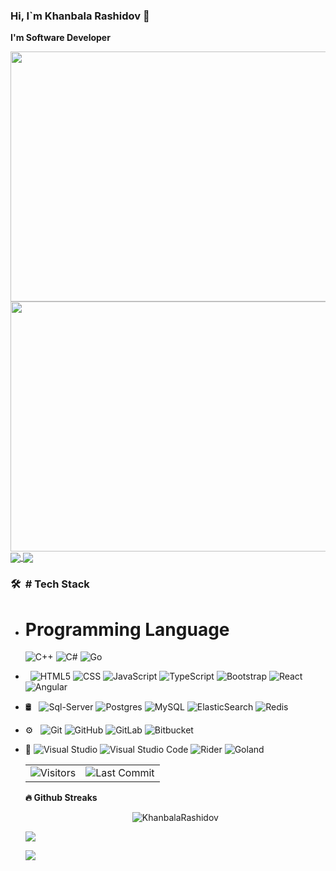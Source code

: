 ### Hi, I`m Khanbala Rashidov 👋
**I'm Software Developer**

<p align="center">
    <img style="float:left" src="https://gidigi.com/cdn/love.gif" width="640" height="400"/>
     <img style="float:left"  src="https://github.com/abhisheknaiidu/abhisheknaiidu/blob/master/code.gif?raw=true" width="640" height="400"/>
</p>

 <a href="https://github-readme-stats.vercel.app/api?username=KhanbalaRashidov&count_private=true&show_icons=true&theme=chartreuse-dark">
  <img align="center" src="https://github-readme-stats.vercel.app/api?username=KhanbalaRashidov&bg_color=30,e96443,904e95&title_color=fff&text_color=fff" />
</a>
<a href="https://github.com/m0rp43us">
  <img align="center" src="https://github-readme-stats.vercel.app/api/top-langs/?username=KhanbalaRashidov&bg_color=30,e96443,904e95&title_color=fff&text_color=fff" />
</a>

<h3> 🛠 &nbsp;# Tech Stack</h3>

- # Programming Language &nbsp;
  ![C++](https://img.icons8.com/color/2x/c-plus-plus-logo.png)
  ![C#](https://img.icons8.com/color/2x/c-sharp-logo-2.png)
  ![Go](https://img.icons8.com/color/2x/golang.png)
-  &nbsp;
  ![HTML5](https://img.icons8.com/color/2x/html-5.png)
  ![CSS](https://img.icons8.com/fluency/2x/css3.png)
  ![JavaScript](https://img.icons8.com/fluency/2x/javascript.png)
  ![TypeScript](https://img.icons8.com/fluency/2x/typescript--v2.png)
  ![Bootstrap](https://img.icons8.com/color/2x/bootstrap.png)
  ![React](https://img.icons8.com/color/2x/react-native.png)
  ![Angular](https://img.icons8.com/color/2x/angularjs.png)
- 🛢 &nbsp;
  ![Sql-Server](https://img.icons8.com/color/2x/microsoft-sql-server.png)
  ![Postgres](https://img.icons8.com/color/2x/postgreesql.png)
  ![MySQL](https://img.icons8.com/color/2x/mysql-logo.png)
  ![ElasticSearch](https://img.icons8.com/color/2x/elasticsearch.png)
  ![Redis](https://img.icons8.com/color/2x/redis.png)
- ⚙️ &nbsp;
  ![Git](https://img.icons8.com/color/2x/git.png)
  ![GitHub](https://img.icons8.com/glyph-neue/2x/github.png)
  ![GitLab](https://img.icons8.com/color/2x/gitlab.png)
  ![Bitbucket](https://img.icons8.com/color/2x/bitbucket.png)
- 🔧 
  ![Visual Studio](https://img.icons8.com/fluency/2x/visual-studio.png)
  ![Visual Studio Code](https://img.icons8.com/color/2x/visual-studio-code-2019.png)
  ![Rider](https://www.alternatifle.com/wp-content/uploads/2020/01/5e27cfead28a0.png)
  ![Goland](https://www.alternatifle.com/wp-content/uploads/2020/11/5fab82a49fa1b.png)
  
  <table>
  <tr>
    <td ><img alt="Visitors" src="https://komarev.com/ghpvc/?username=KhanbalaRashidov&style=flat&labelColor=black&logo=github&label=PROFILE+VIEWS&color=29bf12"/></td>
    <td  ><img alt="Last Commit" src="https://img.shields.io/github/last-commit/KhanbalaRashidov/KhanbalaRashidov?logo=markdown&label=LAST+UPDATE&color=29bf12&style=flat">
</td>
  </tr>
</table>

  <b>🔥 Github Streaks</b>
<p align="center"><img src="https://github-readme-streak-stats.herokuapp.com/?user=KhanbalaRashidov&theme=black-ice&hide_border=true&stroke=0000&background=0D1117&ring=e05397&fire=e05397&currStreakLabel=e05397&bg_color=30,e96443,904e95&title_color=fff&text_color=fff" alt="KhanbalaRashidov" /></p>

![](./profile-green-animate.svg)


![](https://github.com/KhanbalaRashidov/KhanbalaRashidov/blob/output/github-contribution-grid-snake.svg)
 

<!--
**KhanbalaRashidov/KhanbalaRashidov** is a ✨ _special_ ✨ repository because its `README.md` (this file) appears on your GitHub profile.

Here are some ideas to get you started:

- 🔭 I’m currently working on ...
- 🌱 I’m currently learning ...
- 👯 I’m looking to collaborate on ...
- 🤔 I’m looking for help with ...
- 💬 Ask me about ...
- 📫 How to reach me: ...
- 😄 Pronouns: ...
- ⚡ Fun fact: ...
-->
